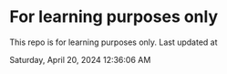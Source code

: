 # For learning purposes only
This repo is for learning purposes only.
Last updated at

Saturday, April 20, 2024 12:36:06 AM

